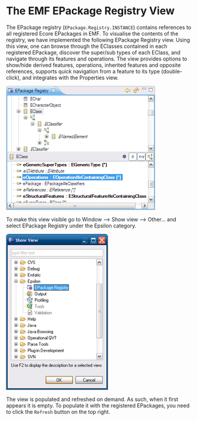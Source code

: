 # The EMF EPackage Registry View
 
The EPackage registry (`EPackage.Registry.INSTANCE`) contains references to all registered Ecore EPackages in EMF. To visualise the contents of the registry, we have implemented the following EPackage Registry view. Using this view, one can browse through the EClasses contained in each registered EPackage, discover the super/sub types of each EClass, and navigate through its features and operations. The view provides options to show/hide derived features, operations, inherited features and opposite references, supports quick navigation from a feature to its type (double-click), and integrates with the Properties view.

![](epackageregistry.png)

To make this view visible go to Window --> Show view --> Other... and select EPackage Registry under the Epsilon category.

![](showview.png)

The view is populated and refreshed on demand. As such, when it first appears it is empty. To populate it with the registered EPackages, you need to click the `Refresh` button on the top right.